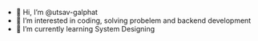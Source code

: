 - 👋 Hi, I’m @utsav-galphat
- 👀 I’m interested in coding, solving probelem and backend development
- 🌱 I’m currently learning System Designing

<!---
utsav-galphat/utsav-galphat is a ✨ special ✨ repository because its `README.md` (this file) appears on your GitHub profile.
You can click the Preview link to take a look at your changes.
--->
